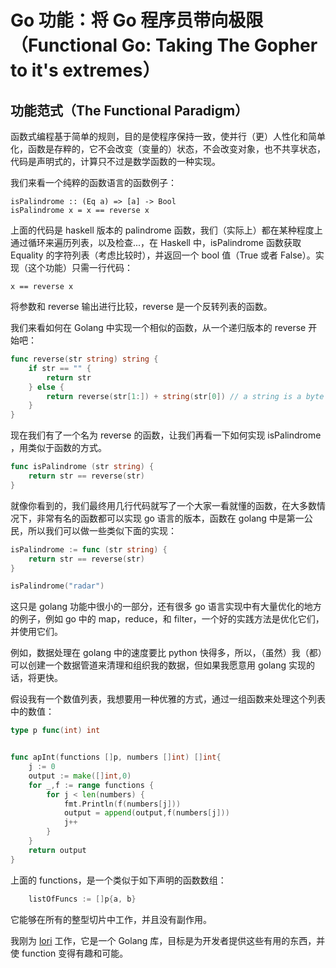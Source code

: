 # Go 功能：将 Go 程序员带向极限（Functional Go: Taking The Gopher to it's extremes）

## 功能范式（The Functional Paradigm）

函数式编程基于简单的规则，目的是使程序保持一致，使并行（更）人性化和简单化，函数是存粹的，它不会改变（变量的）状态，不会改变对象，也不共享状态，代码是声明式的，计算只不过是数学函数的一种实现。

我们来看一个纯粹的函数语言的函数例子：

```
isPalindrome :: (Eq a) => [a] -> Bool
isPalindrome x = x == reverse x
```

上面的代码是 haskell 版本的 palindrome 函数，我们（实际上）都在某种程度上通过循环来遍历列表，以及检查...，在 Haskell 中，isPalindrome 函数获取 Equality 的字符列表（考虑比较时），并返回一个 bool 值（True 或者 False）。实现（这个功能）只需一行代码：

```
x == reverse x
```

将参数和 reverse 输出进行比较，reverse 是一个反转列表的函数。

我们来看如何在 Golang 中实现一个相似的函数，从一个递归版本的 reverse 开始吧：

```go
func reverse(str string) string {
	if str == "" {
		return str
	} else {
		return reverse(str[1:]) + string(str[0]) // a string is a byte array in golang 
	}
}
```

现在我们有了一个名为 reverse 的函数，让我们再看一下如何实现 isPalindrome ，用类似于函数的方式。

```go
func isPalindrome (str string) {
    return str == reverse(str)
}
```

就像你看到的，我们最终用几行代码就写了一个大家一看就懂的函数，在大多数情况下，非常有名的函数都可以实现 go 语言的版本，函数在 golang 中是第一公民，所以我们可以做一些类似下面的实现：

```go
isPalindrome := func (str string) {
    return str == reverse(str)
}

isPalindrome("radar")
```

这只是 golang 功能中很小的一部分，还有很多 go 语言实现中有大量优化的地方的例子，例如 go 中的 map，reduce，和 filter，一个好的实践方法是优化它们，并使用它们。

例如，数据处理在 golang 中的速度要比 python 快得多，所以，（虽然）我（都）可以创建一个数据管道来清理和组织我的数据，但如果我愿意用 golang 实现的话，将更快。

假设我有一个数值列表，我想要用一种优雅的方式，通过一组函数来处理这个列表中的数值：

```go
type p func(int) int


func apInt(functions []p, numbers []int) []int{
	j := 0
    output := make([]int,0)
	for _,f := range functions {
		for j < len(numbers) {
			fmt.Println(f(numbers[j]))
			output = append(output,f(numbers[j]))
            j++
		}
	}
    return output
}
```

上面的 functions，是一个类似于如下声明的函数数组：

```go
	listOfFuncs := []p{a, b}
```

它能够在所有的整型切片中工作，并且没有副作用。

我刚为 [lori](https://github.com/radicalrafi/lori) 工作，它是一个 Golang 库，目标是为开发者提供这些有用的东西，并使 function 变得有趣和可能。




